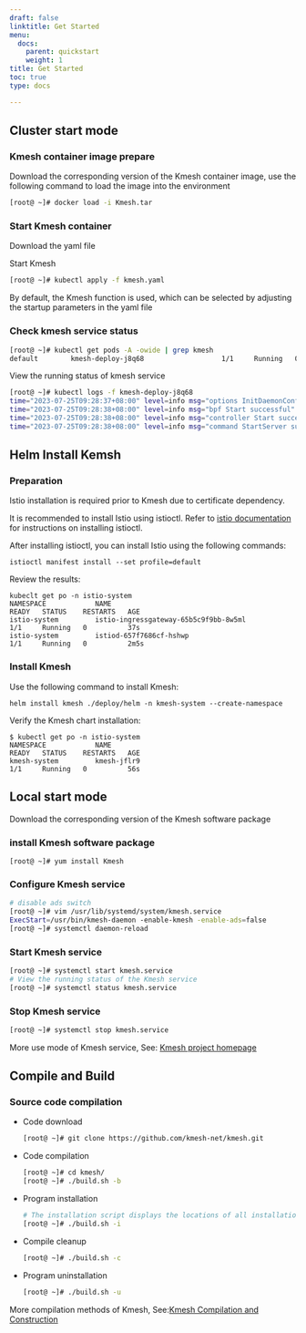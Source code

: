 ```yaml
---
draft: false
linktitle: Get Started
menu:
  docs:
    parent: quickstart
    weight: 1
title: Get Started
toc: true
type: docs

---
```

## Cluster start mode

### Kmesh container image prepare

Download the corresponding version of the Kmesh container image, use the following command to load the image into the environment

```sh
[root@ ~]# docker load -i Kmesh.tar
```

### Start Kmesh container

Download the yaml file

Start Kmesh

```sh
[root@ ~]# kubectl apply -f kmesh.yaml
```

By default, the Kmesh function is used, which can be selected by adjusting the startup parameters in the yaml file

### Check kmesh service status

```sh
[root@ ~]# kubectl get pods -A -owide | grep kmesh
default        kmesh-deploy-j8q68                   1/1     Running   0          6h15m   192.168.11.6    node1   <none>
```

View the running status of kmesh service

```sh
[root@ ~]# kubectl logs -f kmesh-deploy-j8q68
time="2023-07-25T09:28:37+08:00" level=info msg="options InitDaemonConfig successful" subsys=manager
time="2023-07-25T09:28:38+08:00" level=info msg="bpf Start successful" subsys=manager
time="2023-07-25T09:28:38+08:00" level=info msg="controller Start successful" subsys=manager
time="2023-07-25T09:28:38+08:00" level=info msg="command StartServer successful" subsys=manager
```

## Helm Install Kemsh

### Preparation

Istio installation is required prior to Kmesh due to certificate dependency.

It is recommended to install Istio using istioctl. Refer to [istio documentation](https://istio.io/latest/docs/ops/diagnostic-tools/istioctl/) for instructions on installing istioctl.

After installing istioctl, you can install Istio using the following commands:

```console
istioctl manifest install --set profile=default
```

Review the results:

```console
kubeclt get po -n istio-system
NAMESPACE            NAME                                                    READY   STATUS    RESTARTS   AGE
istio-system         istio-ingressgateway-65b5c9f9bb-8w5ml                   1/1     Running   0          37s
istio-system         istiod-657f7686cf-hshwp                                 1/1     Running   0          2m5s
```

### Install Kmesh

Use the following command to install Kmesh:

```console
helm install kmesh ./deploy/helm -n kmesh-system --create-namespace
```

Verify the Kmesh chart installation:

```console
$ kubectl get po -n istio-system 
NAMESPACE            NAME                                                 READY   STATUS    RESTARTS   AGE
kmesh-system         kmesh-jflr9                                          1/1     Running   0          56s
```

## Local start mode

Download the corresponding version of the Kmesh software package

### install Kmesh software package

```
[root@ ~]# yum install Kmesh
```

### Configure Kmesh service

```sh
# disable ads switch
[root@ ~]# vim /usr/lib/systemd/system/kmesh.service
ExecStart=/usr/bin/kmesh-daemon -enable-kmesh -enable-ads=false
[root@ ~]# systemctl daemon-reload
```

### Start Kmesh service

```sh
[root@ ~]# systemctl start kmesh.service
# View the running status of the Kmesh service
[root@ ~]# systemctl status kmesh.service
```

### Stop Kmesh service

```sh
[root@ ~]# systemctl stop kmesh.service
```

More use mode of Kmesh service, See: [Kmesh project homepage](https://github.com/kmesh-net/kmesh#%E5%BF%AB%E9%80%9F%E5%BC%80%E5%A7%8B)


## Compile and Build

### Source code compilation

- Code download

  ```sh
  [root@ ~]# git clone https://github.com/kmesh-net/kmesh.git
  ```

- Code compilation

  ```sh
  [root@ ~]# cd kmesh/
  [root@ ~]# ./build.sh -b
  ```

- Program installation

  ```sh
  # The installation script displays the locations of all installation files for Kmesh
  [root@ ~]# ./build.sh -i
  ```

- Compile cleanup

  ```sh
  [root@ ~]# ./build.sh -c
  ```

- Program uninstallation

  ```sh
  [root@ ~]# ./build.sh -u

More compilation methods of Kmesh, See:[Kmesh Compilation and Construction](https://github.com/kmesh-net/kmesh/blob/main/docs/kmesh_compile.md)


